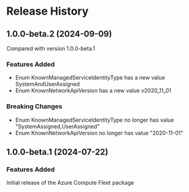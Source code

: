 # Release History
    
## 1.0.0-beta.2 (2024-09-09)
Compared with version 1.0.0-beta.1
    
### Features Added

  - Enum KnownManagedServiceIdentityType has a new value SystemAndUserAssigned
  - Enum KnownNetworkApiVersion has a new value v2020_11_01

### Breaking Changes

  - Enum KnownManagedServiceIdentityType no longer has value "SystemAssigned,UserAssigned"
  - Enum KnownNetworkApiVersion no longer has value "2020-11-01"
    
    
## 1.0.0-beta.1 (2024-07-22)

### Features Added

Initial release of the Azure Compute Fleet package

